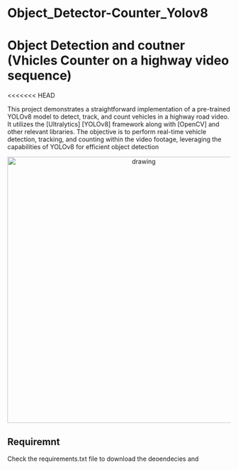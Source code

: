 # Object_Detector-Counter_Yolov8
# Object Detection and coutner (Vhicles Counter on a highway video sequence)
<<<<<<< HEAD

This project demonstrates a straightforward implementation of a pre-trained YOLOv8 model to detect, track, and count vehicles in a highway road video. It utilizes the [Ultralytics] [YOLOv8] framework along with [OpenCV] and other relevant libraries. The objective is to perform real-time vehicle detection, tracking, and counting within the video footage, leveraging the capabilities of YOLOv8 for efficient object detection

<p align="center">
    <img src="18.jpg" alt="drawing" width="600"/>
</p>

## Requiremnt

Check the requirements.txt file to download the deoendecies and 

